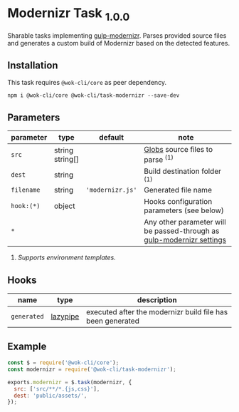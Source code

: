 # Modernizr Task <sub>1.0.0<sub>

Sharable tasks implementing [gulp-modernizr](https://www.npmjs.com/package/gulp-modernizr). Parses provided source files and generates a custom build of Modernizr based on the detected features.

## Installation

This task requires `@wok-cli/core` as peer dependency.

```
npm i @wok-cli/core @wok-cli/task-modernizr --save-dev
```

## Parameters

| parameter  | type               | default          | note                                                                       |
| ---------- | ------------------ | ---------------- | -------------------------------------------------------------------------- |
| `src`      | string<br>string[] |                  | [Globs][1] source files to parse <sup>(1)</sup>                            |
| `dest`     | string             |                  | Build destination folder <sup>(1)</sup>                                    |
| `filename` | string             | `'modernizr.js'` | Generated file name                                                        |
| `hook:(*)` | object             |                  | Hooks configuration parameters (see below)                                 |
| `*`        |                    |                  | Any other parameter will be passed-through as [gulp-modernizr settings][2] |

1. _Supports environment templates._

[1]: https://gulpjs.com/docs/en/api/concepts#globs
[2]: https://www.npmjs.com/package/gulp-modernizr#settings

## Hooks

| name        | type          | description                                                |
| ----------- | ------------- | ---------------------------------------------------------- |
| `generated` | [lazypipe][2] | executed after the modernizr build file has been generated |

[2]: https://github.com/OverZealous/lazypipe

## Example

```js
const $ = require('@wok-cli/core');
const modernizr = require('@wok-cli/task-modernizr');

exports.modernizr = $.task(modernizr, {
  src: ['src/**/*.{js,css}'],
  dest: 'public/assets/',
});
```

